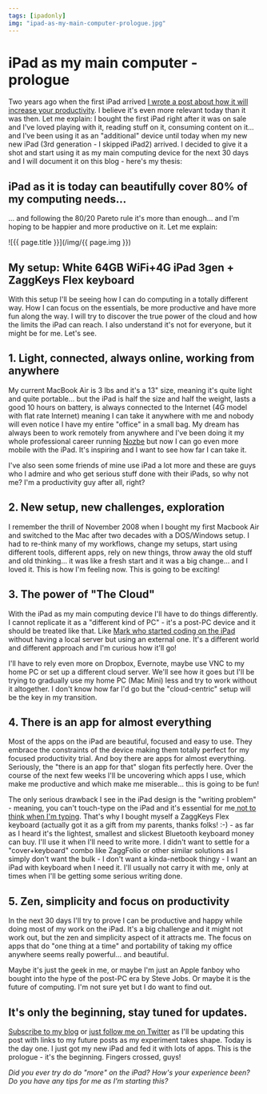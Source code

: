 ```yaml
---
tags: [ipadonly]
img: "ipad-as-my-main-computer-prologue.jpg"
---
```


# iPad as my main computer - prologue


Two years ago when the first iPad arrived [I wrote a post about how it will increase your productivity](http://michaelnozbe.com/7-ways-the-new-apple-ipad-will-increase-your). I believe it's even more relevant today than it was then. Let me explain: I bought the first iPad right after it was on sale and I've loved playing with it, reading stuff on it, consuming content on it... and I've been using it as an "additional" device until today when my new new iPad (3rd generation - I skipped iPad2) arrived. I decided to give it a shot and start using it as my main computing device for the next 30 days and I will document it on this blog - here's my thesis:

## iPad as it is today can beautifully cover 80% of my computing needs...

... and following the 80/20 Pareto rule it's more than enough... and I'm hoping to be happier and more productive on it. Let me explain:

<!--More-->

![{{ page.title }}](/img/{{ page.img }})

## My setup: White 64GB WiFi+4G iPad 3gen + ZaggKeys Flex keyboard

With this setup I'll be seeing how I can do computing in a totally different way. How I can focus on the essentials, be more productive and have more fun along the way. I will try to discover the true power of the cloud and how the limits the iPad can reach. I also understand it's not for everyone, but it might be for me. Let's see.

## 1. Light, connected, always online, working from anywhere

My current MacBook Air is 3 lbs and it's a 13" size, meaning it's quite light and quite portable... but the iPad is half the size and half the weight, lasts a good 10 hours on battery, is always connected to the Internet (4G model with flat rate Internet) meaning I can take it anywhere with me and nobody will even notice I have my entire "office" in a small bag. My dream has always been to work remotely from anywhere and I've been doing it my whole professional career running [Nozbe](http://www.nozbe.com/) but now I can go even more mobile with the iPad. It's inspiring and I want to see how far I can take it.

I've also seen some friends of mine use iPad a lot more and these are guys who I admire and who get serious stuff done with their iPads, so why not me? I'm a productivity guy after all, right?

## 2. New setup, new challenges, exploration

I remember the thrill of November 2008 when I bought my first Macbook Air and switched to the Mac after two decades with a DOS/Windows setup. I had to re-think many of my workflows, change my setups, start using different tools, different apps, rely on new things, throw away the old stuff and old thinking... it was like a fresh start and it was a big change... and I loved it. This is how I'm feeling now. This is going to be exciting!

## 3. The power of "The Cloud"

With the iPad as my main computing device I'll have to do things differently. I cannot replicate it as a "different kind of PC" - it's a post-PC device and it should be treated like that. Like [Mark who started coding on the iPad](http://yieldthought.com/post/12239282034/swapped-my-macbook-for-an-ipad) without having a local server but using an external one. It's a different world and different approach and I'm curious how it'll go!

I'll have to rely even more on Dropbox, Evernote, maybe use VNC to my home PC or set up a different cloud server. We'll see how it goes but I'll be trying to gradually use my home PC (Mac Mini) less and try to work without it altogether. I don't know how far I'd go but the "cloud-centric" setup will be the key in my transition.

## 4. There is an app for almost everything

Most of the apps on the iPad are beautiful, focused and easy to use. They embrace the constraints of the device making them totally perfect for my focused productivity trial. And boy there are apps for almost everything. Seriously, the "there is an app for that" slogan fits perfectly here. Over the course of the next few weeks I'll be uncovering which apps I use, which make me productive and which make me miserable... this is going to be fun!

The only serious drawback I see in the iPad design is the "writing problem" - meaning, you can't touch-type on the iPad and it's essential for me[ not to think when I'm typing](http://michaelnozbe.com/why-touch-typing-is-important-productive-show). That's why I bought myself a ZaggKeys Flex keyboard (actually got it as a gift from my parents, thanks folks! :-) - as far as I heard it's the lightest, smallest and slickest Bluetooth keyboard money can buy. I'll use it when I'll need to write more. I didn't want to settle for a "cover+keyboard" combo like ZaggFolio or other similar solutions as I simply don't want the bulk - I don't want a kinda-netbook thingy - I want an iPad with keyboard when I need it. I'll usually not carry it with me, only at times when I'll be getting some serious writing done.

## 5. Zen, simplicity and focus on productivity

In the next 30 days I'll try to prove I can be productive and happy while doing most of my work on the iPad. It's a big challenge and it might not work out, but the zen and simplicity aspect of it attracts me. The focus on apps that do "one thing at a time" and portability of taking my office anywhere seems really powerful... and beautiful.

Maybe it's just the geek in me, or maybe I'm just an Apple fanboy who bought into the hype of the post-PC era by Steve Jobs. Or maybe it is the future of computing. I'm not sure yet but I do want to find out.

## It's only the beginning, stay tuned for updates.

[Subscribe to my blog](http://feeds.feedburner.com/MichaelSliwinski) or [just follow me on Twitter](http://twitter.com/MichaelNozbe) as I'll be updating this post with links to my future posts as my experiment takes shape. Today is the day one. I just got my new iPad and fed it with lots of apps. This is the prologue - it's the beginning. Fingers crossed, guys!

_Did you ever try do do "more" on the iPad? How's your experience been? Do you have any tips for me as I'm starting this?_

[n]: https://michael.gratis/nozbe